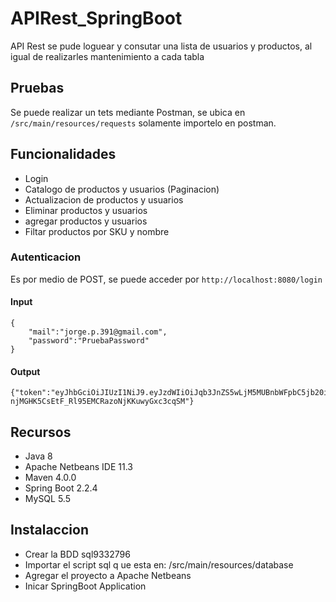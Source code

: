# APIRest_SpringBoot
API Rest se pude loguear y consutar una lista de usuarios y productos, al igual de realizarles mantenimiento a cada tabla

## Pruebas
Se puede realizar un tets mediante Postman, se ubica en `/src/main/resources/requests` solamente importelo en postman.

## Funcionalidades
* Login
* Catalogo de productos y usuarios (Paginacion)
* Actualizacion de productos y usuarios
* Eliminar productos y usuarios
* agregar productos y usuarios
* Filtar productos por SKU y nombre

### Autenticacion
Es por medio de POST, se puede acceder por
`http://localhost:8080/login`

#### Input
```
{
    "mail":"jorge.p.391@gmail.com",
    "password":"PruebaPassword"
}
```
#### Output
```
{"token":"eyJhbGciOiJIUzI1NiJ9.eyJzdWIiOiJqb3JnZS5wLjM5MUBnbWFpbC5jb20iLCJzY29wZXMiOiJST0xFX0FETSIsImlhdCI6MTU4NjUzNjU1NCwiZXhwIjoxNTg3MTQxMzU0fQ.Xkv-njMGHK5CsEtF_Rl95EMCRazoNjKKuwyGxc3cqSM"}
```


## Recursos
* Java 8
* Apache Netbeans IDE 11.3
* Maven 4.0.0
* Spring Boot 2.2.4
* MySQL  5.5

## Instalaccion
* Crear la BDD sql9332796
* Importar el script sql q ue esta en: /src/main/resources/database
* Agregar el proyecto a Apache Netbeans
* Inicar SpringBoot Application
